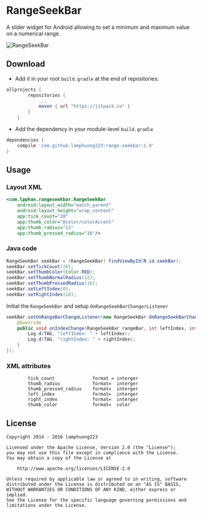 RangeSeekBar
===============

A slider widget for Android allowing to set a minimum and maximum value on a numerical range.

![RangeSeekBar](https://raw.github.com/lamphuong223/range-seekbar/master/screenshot/s1.png)

Download
------
- Add it in your root `build.gradle` at the end of repositories:
```groovy
allprojects {
        repositories {
            ...
            maven { url "https://jitpack.io" }
        }
    }
```
- Add the dependency in your module-level `build.gradle`
```groovy
dependencies {
    compile 'com.github.lamphuong223:range-seekbar:1.0'
}
```
Usage
-----
### Layout XML
```xml
<com.lpphan.rangeseekbar.RangeSeekBar
    android:layout_width="match_parent"
    android:layout_height="wrap_content"
    app:tick_count="20"
    app:thumb_color="@color/colorAccent"
    app:thumb_radius="12"
    app:thumb_pressed_radius="16"/>
```
### Java code
```java
RangeSeekBar seekBar = (RangeSeekBar) findViewById(R.id.seekBar);
seekBar.setTickCount(20);
seekBar.setThumbColor(Color.RED);
seekBar.setThumbNormalRadius(12);
seekBar.setThumbPressedRadius(16);
seekBar.setLeftIndex(0);
seekBar.setRightIndex(10);
```
Initial the `RangeSeekBar` and setup `OnRangeSeekBarChangerListener`
```java
seekBar.setOnRangeBarChangeListener(new RangeSeekBar.OnRangeSeekBarChangerListener() {
    @Override
    public void onIndexChange(RangeSeekBar rangeBar, int leftIndex, int rightIndex) {
        Log.d(TAG, "leftIndex: " + leftIndex);
        Log.d(TAG, "rightIndex: " + rightIndex);
    }
});
```
### XML attributes 
            tick_count              format = interger   
            thumb_radius            format=  interger
            thumb_pressed_radius    format=  interger
            left_index              format=  interger
            right_index             format=  interger
            thumb_color             format=  color
License
-------

    Copyright 2014 - 2016 lamphuong223

    Licensed under the Apache License, Version 2.0 (the "License");
    you may not use this file except in compliance with the License.
    You may obtain a copy of the License at

        http://www.apache.org/licenses/LICENSE-2.0

    Unless required by applicable law or agreed to in writing, software
    distributed under the License is distributed on an "AS IS" BASIS,
    WITHOUT WARRANTIES OR CONDITIONS OF ANY KIND, either express or implied.
    See the License for the specific language governing permissions and
    limitations under the License.